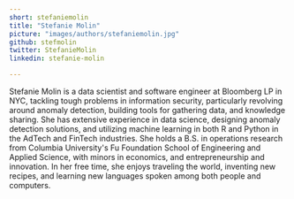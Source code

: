```yaml
---
short: stefaniemolin
title: "Stefanie Molin"
picture: "images/authors/stefaniemolin.jpg"
github: stefmolin
twitter: StefanieMolin
linkedin: stefanie-molin

---
```


Stefanie Molin is a data scientist and software engineer at Bloomberg LP in NYC, tackling tough problems in information security, particularly revolving around anomaly detection, building tools for gathering data, and knowledge sharing. She has extensive experience in data science, designing anomaly detection solutions, and utilizing machine learning in both R and Python in the AdTech and FinTech industries. She holds a B.S. in operations research from Columbia University's Fu Foundation School of Engineering and Applied Science, with minors in economics, and entrepreneurship and innovation. In her free time, she enjoys traveling the world, inventing new recipes, and learning new languages spoken among both people and computers.
